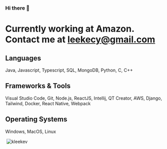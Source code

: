 ### Hi there 👋
# Currently working at Amazon. Contact me at leekecy@gmail.com
## Languages
Java, Javascript, Typescript, SQL, MongoDB, Python, C, C++
## Frameworks & Tools
Visual Studio Code, Git, Node.js, ReactJS, Intellij, QT Creator, AWS, Django, Tailwind, Docker, React Native, Webpack
## Operating Systems
Windows, MacOS, Linux

<p>&nbsp;<img align="center" src="https://github-readme-stats.vercel.app/api?username=kleekev&show_icons=true&locale=en" alt="kleekev" /></p>
<!--
**kleekev/kleekev** is a ✨ _special_ ✨ repository because its `README.md` (this file) appears on your GitHub profile.

Here are some ideas to get you started:

- 🔭 I’m currently working on ...
- 🌱 I’m currently learning ...
- 👯 I’m looking to collaborate on ...
- 🤔 I’m looking for help with ...
- 💬 Ask me about ...
- 📫 How to reach me: ...
- 😄 Pronouns: ...
- ⚡ Fun fact: ...
-->
